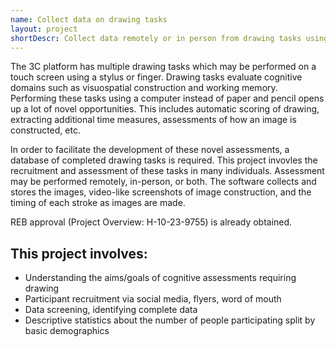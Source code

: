 ```yaml
---
name: Collect data on drawing tasks
layout: project
shortDescr: Collect data remotely or in person from drawing tasks using the 3C platform for development of an open-source database of visuo-spatial construction data for future machine learning projects.
---
```

The 3C platform has multiple drawing tasks which may be performed on a touch screen using a stylus or finger. Drawing tasks evaluate cognitive domains such as visuospatial construction and working memory. Performing these tasks using a computer instead of paper and pencil opens up a lot of novel opportunities. This includes automatic scoring of drawing, extracting additional time measures, assessments of how an image is constructed, etc.

In order to facilitate the development of these novel assessments, a database of completed drawing tasks is required. This project invovles the recruitment and assessment of these tasks in many individuals. Assessment may be performed remotely, in-person, or both. The software collects and stores the images, video-like screenshots of image construction, and the timing of each stroke as images are made. 

REB approval (Project Overview: H-10-23-9755) is already obtained.

## This project involves:
- Understanding the aims/goals of cognitive assessments requiring drawing
- Participant recruitment via social media, flyers, word of mouth
- Data screening, identifying complete data
- Descriptive statistics about the number of people participating split by basic demographics
 